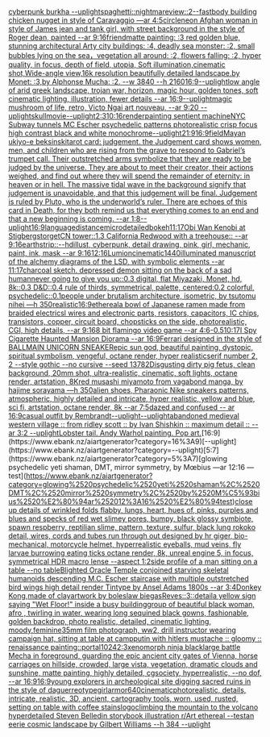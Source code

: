 [cyberpunk burkha --uplight](https://www.ebank.nz/aiartgenerator?category=cyberpunk%2520burkha%2520--uplight)[spaghetti](https://www.ebank.nz/aiartgenerator?category=spaghetti)[::nightmare](https://www.ebank.nz/aiartgenerator?category=%3A%3Anightmare)[view::2](https://www.ebank.nz/aiartgenerator?category=view%3A%3A2)[--fast](https://www.ebank.nz/aiartgenerator?category=--fast)[body building chicken nugget in style of Caravaggio —ar 4:5](https://www.ebank.nz/aiartgenerator?category=body%2520building%2520chicken%2520nugget%2520in%2520style%2520of%2520Caravaggio%2520%E2%80%94ar%25204%3A5)[circle](https://www.ebank.nz/aiartgenerator?category=circle)[neon Afghan woman in style of James jean and tank girl, with street background in the style of Roger dean, painted --ar 9:16](https://www.ebank.nz/aiartgenerator?category=neon%2520Afghan%2520woman%2520in%2520style%2520of%2520James%2520jean%2520and%2520tank%2520girl%2C%2520with%2520street%2520background%2520in%2520the%2520style%2520of%2520Roger%2520dean%2C%2520painted%2520--ar%25209%3A16)[friend](https://www.ebank.nz/aiartgenerator?category=friend)[matte painting: :3 red golden blue, stunning architectural Arty city buildings: :4, deadly sea monster: :2, small bubbles lying on the sea，vegetation all around: :2, flowers falling: :2, hyper quality, in focus, depth of field, utopia, Soft illumination,cinematic shot,Wide-angle view,16k resolution beautifully detailed landscape.by Monet: :3,by Alphonse Mucha: :2. --w 3840 --h 2160](https://www.ebank.nz/aiartgenerator?category=matte%2520painting%3A%2520%3A3%2520red%2520golden%2520blue%2C%2520stunning%2520architectural%2520Arty%2520city%2520buildings%3A%2520%3A4%2C%2520deadly%2520sea%2520monster%3A%2520%3A2%2C%2520small%2520bubbles%2520lying%2520on%2520the%2520sea%EF%BC%8Cvegetation%2520all%2520around%3A%2520%3A2%2C%2520flowers%2520falling%3A%2520%3A2%2C%2520hyper%2520quality%2C%2520in%2520focus%2C%2520depth%2520of%2520field%2C%2520utopia%2C%2520Soft%2520illumination%2Ccinematic%2520shot%2CWide-angle%2520view%2C16k%2520resolution%2520beautifully%2520detailed%2520landscape.by%2520Monet%3A%2520%3A3%2Cby%2520Alphonse%2520Mucha%3A%2520%3A2.%2520--w%25203840%2520--h%25202160)[16:9](https://www.ebank.nz/aiartgenerator?category=16%3A9)[--uplight](https://www.ebank.nz/aiartgenerator?category=--uplight)[low angle of arid greek landscape, trojan war, horizon, magic hour, golden tones, soft cinematic lighting, illustration, fewer details --ar 16:9](https://www.ebank.nz/aiartgenerator?category=low%2520angle%2520of%2520arid%2520greek%2520landscape%2C%2520trojan%2520war%2C%2520horizon%2C%2520magic%2520hour%2C%2520golden%2520tones%2C%2520soft%2520cinematic%2520lighting%2C%2520illustration%2C%2520fewer%2520details%2520--ar%252016%3A9)[--uplight](https://www.ebank.nz/aiartgenerator?category=--uplight)[magic mushroom of life, retro, Victo Ngai art nouveau, --ar 9:20 --uplight](https://www.ebank.nz/aiartgenerator?category=magic%2520mushroom%2520of%2520life%2C%2520retro%2C%2520Victo%2520Ngai%2520art%2520nouveau%2C%2520--ar%25209%3A20%2520--uplight)[skull](https://www.ebank.nz/aiartgenerator?category=skull)[movie](https://www.ebank.nz/aiartgenerator?category=movie)[--uplight](https://www.ebank.nz/aiartgenerator?category=--uplight)[2:3](https://www.ebank.nz/aiartgenerator?category=2%3A3)[10:16](https://www.ebank.nz/aiartgenerator?category=10%3A16)[render](https://www.ebank.nz/aiartgenerator?category=render)[painting sentient machine](https://www.ebank.nz/aiartgenerator?category=painting%2520sentient%2520machine)[NYC Subway tunnels  MC Escher psychedelic patterns photorealistic crisp focus high contrast black and white monochrome](https://www.ebank.nz/aiartgenerator?category=NYC%2520Subway%2520tunnels%2520%2520MC%2520Escher%2520psychedelic%2520patterns%2520photorealistic%2520crisp%2520focus%2520high%2520contrast%2520black%2520and%2520white%2520monochrome)[--uplight](https://www.ebank.nz/aiartgenerator?category=--uplight)[21:9](https://www.ebank.nz/aiartgenerator?category=21%3A9)[16:9](https://www.ebank.nz/aiartgenerator?category=16%3A9)[field](https://www.ebank.nz/aiartgenerator?category=field)[Mayan ukiyo-e beksinski](https://www.ebank.nz/aiartgenerator?category=Mayan%2520ukiyo-e%2520beksinski)[tarot card: judgement. the Judgement card shows women, men, and children who are rising from the grave to respond to Gabriel’s trumpet call. Their outstretched arms symbolize that they are ready to be judged by the universe. They are about to meet their creator, their actions weighed, and find out where they will spend the remainder of eternity: in heaven or in hell. The massive tidal wave in the background signify that judgement is unavoidable, and that this judgement will be final.   Judgement is ruled by Pluto, who is the underworld’s ruler. There are echoes of this card in Death, for they both remind us that everything comes to an end and that a new beginning is coming. --ar 1:8](https://www.ebank.nz/aiartgenerator?category=tarot%2520card%3A%2520judgement.%2520the%2520Judgement%2520card%2520shows%2520women%2C%2520men%2C%2520and%2520children%2520who%2520are%2520rising%2520from%2520the%2520grave%2520to%2520respond%2520to%2520Gabriel%E2%80%99s%2520trumpet%2520call.%2520Their%2520outstretched%2520arms%2520symbolize%2520that%2520they%2520are%2520ready%2520to%2520be%2520judged%2520by%2520the%2520universe.%2520They%2520are%2520about%2520to%2520meet%2520their%2520creator%2C%2520their%2520actions%2520weighed%2C%2520and%2520find%2520out%2520where%2520they%2520will%2520spend%2520the%2520remainder%2520of%2520eternity%3A%2520in%2520heaven%2520or%2520in%2520hell.%2520The%2520massive%2520tidal%2520wave%2520in%2520the%2520background%2520signify%2520that%2520judgement%2520is%2520unavoidable%2C%2520and%2520that%2520this%2520judgement%2520will%2520be%2520final.%2520%2520%2520Judgement%2520is%2520ruled%2520by%2520Pluto%2C%2520who%2520is%2520the%2520underworld%E2%80%99s%2520ruler.%2520There%2520are%2520echoes%2520of%2520this%2520card%2520in%2520Death%2C%2520for%2520they%2520both%2520remind%2520us%2520that%2520everything%2520comes%2520to%2520an%2520end%2520and%2520that%2520a%2520new%2520beginning%2520is%2520coming.%2520--ar%25201%3A8)[--uplight](https://www.ebank.nz/aiartgenerator?category=--uplight)[16:9](https://www.ebank.nz/aiartgenerator?category=16%3A9)[language](https://www.ebank.nz/aiartgenerator?category=language)[distance](https://www.ebank.nz/aiartgenerator?category=distance)[microdetailed](https://www.ebank.nz/aiartgenerator?category=microdetailed)[bokeh](https://www.ebank.nz/aiartgenerator?category=bokeh)[11:17](https://www.ebank.nz/aiartgenerator?category=11%3A17)[Obi Wan Kenobi at Stigbergstorget](https://www.ebank.nz/aiartgenerator?category=Obi%2520Wan%2520Kenobi%2520at%2520Stigbergstorget)[CN tower::1.3 California Redwood with a treehouse:: --ar 9:16](https://www.ebank.nz/aiartgenerator?category=CN%2520tower%3A%3A1.3%2520California%2520Redwood%2520with%2520a%2520treehouse%3A%3A%2520--ar%25209%3A16)[earth](https://www.ebank.nz/aiartgenerator?category=earth)[strip::](https://www.ebank.nz/aiartgenerator?category=strip%3A%3A)[--hd](https://www.ebank.nz/aiartgenerator?category=--hd)[illust, cyberpunk, detail drawing, pink, girl, mechanic, paint, ink, mask --ar 9:16](https://www.ebank.nz/aiartgenerator?category=illust%2C%2520cyberpunk%2C%2520detail%2520drawing%2C%2520pink%2C%2520girl%2C%2520mechanic%2C%2520paint%2C%2520ink%2C%2520mask%2520--ar%25209%3A16)[12:16](https://www.ebank.nz/aiartgenerator?category=12%3A16)[Lumion](https://www.ebank.nz/aiartgenerator?category=Lumion)[cinematic](https://www.ebank.nz/aiartgenerator?category=cinematic)[1440](https://www.ebank.nz/aiartgenerator?category=1440)[illuminated manuscript of the alchemy diagrams of the LSD, with symbolic elements --ar 11:17](https://www.ebank.nz/aiartgenerator?category=illuminated%2520manuscript%2520of%2520the%2520alchemy%2520diagrams%2520of%2520the%2520LSD%2C%2520with%2520symbolic%2520elements%2520--ar%252011%3A17)[charcoal sketch. depressed demon sitting on the back of a sad human](https://www.ebank.nz/aiartgenerator?category=charcoal%2520sketch.%2520depressed%2520demon%2520sitting%2520on%2520the%2520back%2520of%2520a%2520sad%2520human)[never going to give you up::0.3 digital, flat Miyazaki, Monet, hd, 8k::0.3 D&D::0.4 rule of thirds, symmetrical, palette, centered:0.2 colorful, psychedelic::0.1](https://www.ebank.nz/aiartgenerator?category=never%2520going%2520to%2520give%2520you%2520up%3A%3A0.3%2520digital%2C%2520flat%2520Miyazaki%2C%2520Monet%2C%2520hd%2C%25208k%3A%3A0.3%2520D%26D%3A%3A0.4%2520rule%2520of%2520thirds%2C%2520symmetrical%2C%2520palette%2C%2520centered%3A0.2%2520colorful%2C%2520psychedelic%3A%3A0.1)[people under brutalism architecture, isometric, by tsutomu nihei —h 350](https://www.ebank.nz/aiartgenerator?category=people%2520under%2520brutalism%2520architecture%2C%2520isometric%2C%2520by%2520tsutomu%2520nihei%2520%E2%80%94h%2520350)[realistic](https://www.ebank.nz/aiartgenerator?category=realistic)[16:9](https://www.ebank.nz/aiartgenerator?category=16%3A9)[ethereal](https://www.ebank.nz/aiartgenerator?category=ethereal)[a bowl of Japanese ramen made from braided electricsl wires and electronic parts, resistors, capacitors, IC chips, transistors, copper, circuit board, chopsticks on the side,  photorealistic, CGI, high details, --ar 9:16](https://www.ebank.nz/aiartgenerator?category=a%2520bowl%2520of%2520Japanese%2520ramen%2520made%2520from%2520braided%2520electricsl%2520wires%2520and%2520electronic%2520parts%2C%2520resistors%2C%2520capacitors%2C%2520IC%2520chips%2C%2520transistors%2C%2520copper%2C%2520circuit%2520board%2C%2520chopsticks%2520on%2520the%2520side%2C%2520%2520photorealistic%2C%2520CGI%2C%2520high%2520details%2C%2520--ar%25209%3A16)[8 bit flamingo video game --ar 4:6](https://www.ebank.nz/aiartgenerator?category=8%2520bit%2520flamingo%2520video%2520game%2520--ar%25204%3A6)[-0.5](https://www.ebank.nz/aiartgenerator?category=-0.5)[10:17](https://www.ebank.nz/aiartgenerator?category=10%3A17)[I Spy Cigarette Haunted Mansion Diorama --ar 16:9](https://www.ebank.nz/aiartgenerator?category=I%2520Spy%2520Cigarette%2520Haunted%2520Mansion%2520Diorama%2520--ar%252016%3A9)[Ferrari designed in the style of BALLMAIN UNICORN SNEAKER](https://www.ebank.nz/aiartgenerator?category=Ferrari%2520designed%2520in%2520the%2520style%2520of%2520BALLMAIN%2520UNICORN%2520SNEAKER)[epic sun god, beautiful painting, dystopic, spiritual symbolism, vengeful, octane render, hyper realistic](https://www.ebank.nz/aiartgenerator?category=epic%2520sun%2520god%2C%2520beautiful%2520painting%2C%2520dystopic%2C%2520spiritual%2520symbolism%2C%2520vengeful%2C%2520octane%2520render%2C%2520hyper%2520realistic)[serif number 2, 2 --style gothic --no cursive --seed 13782](https://www.ebank.nz/aiartgenerator?category=serif%2520number%25202%2C%25202%2520--style%2520gothic%2520--no%2520cursive%2520--seed%252013782)[Disgusting dirty pig fetus, clean background, 20mm shot, ultra-realistic, cinematic, soft lights, octane render, artstation, 8K](https://www.ebank.nz/aiartgenerator?category=Disgusting%2520dirty%2520pig%2520fetus%2C%2520clean%2520background%2C%252020mm%2520shot%2C%2520ultra-realistic%2C%2520cinematic%2C%2520soft%2520lights%2C%2520octane%2520render%2C%2520artstation%2C%25208K)[red musashi miyamoto from vagabond manga, by hajime sorayama —h 350](https://www.ebank.nz/aiartgenerator?category=red%2520musashi%2520miyamoto%2520from%2520vagabond%2520manga%2C%2520by%2520hajime%2520sorayama%2520%E2%80%94h%2520350)[alien shoes, Pharaonic Nike sneakers patterns, atmospheric, highly detailed and intricate, hyper realistic, yellow and blue, sci fi, artstation, octane render, 8k --ar 7:5](https://www.ebank.nz/aiartgenerator?category=alien%2520shoes%2C%2520Pharaonic%2520Nike%2520sneakers%2520patterns%2C%2520atmospheric%2C%2520highly%2520detailed%2520and%2520intricate%2C%2520hyper%2520realistic%2C%2520yellow%2520and%2520blue%2C%2520sci%2520fi%2C%2520artstation%2C%2520octane%2520render%2C%25208k%2520--ar%25207%3A5)[dazed and confused -- ar 16:9](https://www.ebank.nz/aiartgenerator?category=dazed%2520and%2520confused%2520--%2520ar%252016%3A9)[casual outfit by Rembrandt](https://www.ebank.nz/aiartgenerator?category=casual%2520outfit%2520by%2520Rembrandt)[--uplight](https://www.ebank.nz/aiartgenerator?category=--uplight)[--uplight](https://www.ebank.nz/aiartgenerator?category=--uplight)[abandoned medieval western village :: from ridley scott :: by Ivan Shishkin :: maximum detail :: --ar 3:2 --uplight](https://www.ebank.nz/aiartgenerator?category=abandoned%2520medieval%2520western%2520village%2520%3A%3A%2520from%2520ridley%2520scott%2520%3A%3A%2520by%2520Ivan%2520Shishkin%2520%3A%3A%2520maximum%2520detail%2520%3A%3A%2520--ar%25203%3A2%2520--uplight)[Lobster tail. Andy Warhol painting. Pop art.](https://www.ebank.nz/aiartgenerator?category=Lobster%2520tail.%2520Andy%2520Warhol%2520painting.%2520Pop%2520art.)[16:9](https://www.ebank.nz/aiartgenerator?category=16%3A9)[--uplight](https://www.ebank.nz/aiartgenerator?category=--uplight)[5:7](https://www.ebank.nz/aiartgenerator?category=5%3A7)[glowing psychedelic yeti shaman, DMT, mirror symmetry, by Mœbius —ar 12:16 —test](https://www.ebank.nz/aiartgenerator?category=glowing%2520psychedelic%2520yeti%2520shaman%2C%2520DMT%2C%2520mirror%2520symmetry%2C%2520by%2520M%C5%93bius%2520%E2%80%94ar%252012%3A16%2520%E2%80%94test)[close up details of wrinkled folds flabby, lungs, heart, hues of, pinks, purples and blues and specks of red wet slimey pores, bumpy, black glossy symbiote, spawn respberry, reptilian slime, pattern, texture, sulfur, black lung rokoko detail, wires, cords and tubes run through out designed by hr giger, bio-mechanical, motorcycle helmet, hyperrealistic eyeballs, mud veins, fly larvae burrowing eating ticks octane render, 8k, unreal engine 5, in focus, symmetrical HDR macro lense --aspect 1:2](https://www.ebank.nz/aiartgenerator?category=close%2520up%2520details%2520of%2520wrinkled%2520folds%2520flabby%2C%2520lungs%2C%2520heart%2C%2520hues%2520of%2C%2520pinks%2C%2520purples%2520and%2520blues%2520and%2520specks%2520of%2520red%2520wet%2520slimey%2520pores%2C%2520bumpy%2C%2520black%2520glossy%2520symbiote%2C%2520spawn%2520respberry%2C%2520reptilian%2520slime%2C%2520pattern%2C%2520texture%2C%2520sulfur%2C%2520black%2520lung%2520rokoko%2520detail%2C%2520wires%2C%2520cords%2520and%2520tubes%2520run%2520through%2520out%2520designed%2520by%2520hr%2520giger%2C%2520bio-mechanical%2C%2520motorcycle%2520helmet%2C%2520hyperrealistic%2520eyeballs%2C%2520mud%2520veins%2C%2520fly%2520larvae%2520burrowing%2520eating%2520ticks%2520octane%2520render%2C%25208k%2C%2520unreal%2520engine%25205%2C%2520in%2520focus%2C%2520symmetrical%2520HDR%2520macro%2520lense%2520--aspect%25201%3A2)[side profile of a man sitting on a table --no table](https://www.ebank.nz/aiartgenerator?category=side%2520profile%2520of%2520a%2520man%2520sitting%2520on%2520a%2520table%2520--no%2520table)[Blighted Oracle Temple conjoined starving skeletal humanoids descending M.C. Escher staircase with multiple outstretched bird wings high detail render Tintype by Ansel Adams 1800s --ar 3:4](https://www.ebank.nz/aiartgenerator?category=Blighted%2520Oracle%2520Temple%2520conjoined%2520starving%2520skeletal%2520humanoids%2520descending%2520M.C.%2520Escher%2520staircase%2520with%2520multiple%2520outstretched%2520bird%2520wings%2520high%2520detail%2520render%2520Tintype%2520by%2520Ansel%2520Adams%25201800s%2520--ar%25203%3A4)[Donkey Kong,made of clay](https://www.ebank.nz/aiartgenerator?category=Donkey%2520Kong%2Cmade%2520of%2520clay)[artwork by boleslaw biegas](https://www.ebank.nz/aiartgenerator?category=artwork%2520by%2520boleslaw%2520biegas)[Reves::3::](https://www.ebank.nz/aiartgenerator?category=Reves%3A%3A3%3A%3A)[detail](https://www.ebank.nz/aiartgenerator?category=detail)[a yellow sign saying "Wet Floor!" inside a busy building](https://www.ebank.nz/aiartgenerator?category=a%2520yellow%2520sign%2520saying%2520%22Wet%2520Floor%21%22%2520inside%2520a%2520busy%2520building)[group of beautiful black woman, afro , twirling in water, wearing long sequined black gowns, fashionable, golden backdrop, photo realistic, detailed, cinematic lighting, moody,feminine](https://www.ebank.nz/aiartgenerator?category=group%2520of%2520beautiful%2520black%2520woman%2C%2520afro%2520%2C%2520twirling%2520in%2520water%2C%2520wearing%2520long%2520sequined%2520black%2520gowns%2C%2520fashionable%2C%2520golden%2520backdrop%2C%2520photo%2520realistic%2C%2520detailed%2C%2520cinematic%2520lighting%2C%2520moody%2Cfeminine)[35mm film photograph, ww2, drill instructor wearing campaign hat, sitting at table at camp](https://www.ebank.nz/aiartgenerator?category=35mm%2520film%2520photograph%2C%2520ww2%2C%2520drill%2520instructor%2520wearing%2520campaign%2520hat%2C%2520sitting%2520at%2520table%2520at%2520camp)[putin with hitlers mustache :: gloomy :: renaissance painting::](https://www.ebank.nz/aiartgenerator?category=putin%2520with%2520hitlers%2520mustache%2520%3A%3A%2520gloomy%2520%3A%3A%2520renaissance%2520painting%3A%3A)[portal](https://www.ebank.nz/aiartgenerator?category=portal)[1024](https://www.ebank.nz/aiartgenerator?category=1024)[2:3](https://www.ebank.nz/aiartgenerator?category=2%3A3)[xenomorph ninja black](https://www.ebank.nz/aiartgenerator?category=xenomorph%2520ninja%2520black)[large battle Mecha in foreground, guarding the epic ancient city gates of Vienna, horse carriages on hillside, crowded, large vista, vegetation, dramatic clouds and sunshine, matte painting, highly detailed, cgsociety, hyperrealistic, --no dof, --ar 16:9](https://www.ebank.nz/aiartgenerator?category=large%2520battle%2520Mecha%2520in%2520foreground%2C%2520guarding%2520the%2520epic%2520ancient%2520city%2520gates%2520of%2520Vienna%2C%2520horse%2520carriages%2520on%2520hillside%2C%2520crowded%2C%2520large%2520vista%2C%2520vegetation%2C%2520dramatic%2520clouds%2520and%2520sunshine%2C%2520matte%2520painting%2C%2520highly%2520detailed%2C%2520cgsociety%2C%2520hyperrealistic%2C%2520--no%2520dof%2C%2520--ar%252016%3A9)[16:9](https://www.ebank.nz/aiartgenerator?category=16%3A9)[young explorers in archeological site digging sacred ruins in the style of daguerreotype](https://www.ebank.nz/aiartgenerator?category=young%2520explorers%2520in%2520archeological%2520site%2520digging%2520sacred%2520ruins%2520in%2520the%2520style%2520of%2520daguerreotype)[girl](https://www.ebank.nz/aiartgenerator?category=girl)[armor](https://www.ebank.nz/aiartgenerator?category=armor)[640](https://www.ebank.nz/aiartgenerator?category=640)[cinematic](https://www.ebank.nz/aiartgenerator?category=cinematic)[photorealistic, details, intricate,  realistic, 3D,  ancient, cartography tools, worn, used, rusted, setting on table with coffee stains](https://www.ebank.nz/aiartgenerator?category=photorealistic%2C%2520details%2C%2520intricate%2C%2520%2520realistic%2C%25203D%2C%2520%2520ancient%2C%2520cartography%2520tools%2C%2520worn%2C%2520used%2C%2520rusted%2C%2520setting%2520on%2520table%2520with%2520coffee%2520stains)[logo](https://www.ebank.nz/aiartgenerator?category=logo)[climbing the mountain to the volcano hyperdetailed Steven Belledin storybook illustration r/Art ethereal --test](https://www.ebank.nz/aiartgenerator?category=climbing%2520the%2520mountain%2520to%2520the%2520volcano%2520hyperdetailed%2520Steven%2520Belledin%2520storybook%2520illustration%2520r/Art%2520ethereal%2520--test)[an eerie cosmic landscape by Gilbert Williams --h 384 --uplight](https://www.ebank.nz/aiartgenerator?category=an%2520eerie%2520cosmic%2520landscape%2520by%2520Gilbert%2520Williams%2520--h%2520384%2520--uplight)